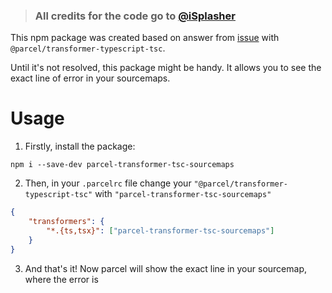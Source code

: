 > ### All credits for the code go to [@iSplasher]('https://github.com/iSplasher')

This npm package was created based on answer from [issue]('https://github.com/parcel-bundler/parcel/issues/7570') with `@parcel/transformer-typescript-tsc`.

Until it's not resolved, this package might be handy. It allows you to see the exact line of error in your sourcemaps.

# Usage

1. Firstly, install the package:

```
npm i --save-dev parcel-transformer-tsc-sourcemaps
```

2. Then, in your `.parcelrc` file change your `"@parcel/transformer-typescript-tsc"` with `"parcel-transformer-tsc-sourcemaps"`

```json
{
	"transformers": {
    	"*.{ts,tsx}": ["parcel-transformer-tsc-sourcemaps"]
  	}
}
```

3. And that's it! Now parcel will show the exact line in your sourcemap, where the error is